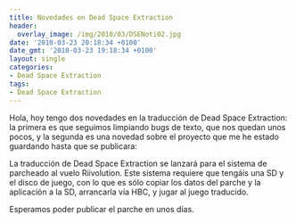 ```yaml
---
title: Novedades en Dead Space Extraction
header:
  overlay_image: /img/2010/03/DSENoti02.jpg
date: '2010-03-23 20:18:34 +0100'
date_gmt: '2010-03-23 19:18:34 +0100'
layout: single
categories:
- Dead Space Extraction
tags:
- Dead Space Extraction
---
```

Hola, hoy tengo dos novedades en la traducción de Dead Space Extraction: 
la primera es que seguimos limpiando bugs de texto, que nos quedan unos 
pocos, y la segunda es una novedad sobre el proyecto que me he estado guardando 
hasta que se publicara:

La traducción de Dead Space Extraction se lanzará para el sistema de parcheado 
al vuelo Riivolution. Este sistema requiere que tengáis una SD y el disco de 
juego, con lo que es sólo copiar los datos del parche y la aplicación a la SD, 
arrancarla vía HBC, y jugar al juego traducido.

Esperamos poder publicar el parche en unos días.
